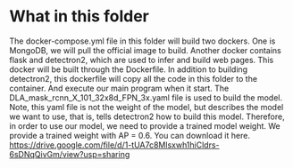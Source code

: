 # What in this folder

The docker-compose.yml file in this folder will build two dockers. One is MongoDB, we will pull the official image to build. Another docker contains flask and detectron2, which are used to infer and build web pages. This docker will be built through the Dockerfile. In addition to building detectron2, this dockerfile will copy all the code in this folder to the container. And execute our main program when it start.
The DLA_mask_rcnn_X_101_32x8d_FPN_3x.yaml file is used to build the model. Note, this yaml file is not the weight of the model, but describes the model we want to use, that is, tells detectron2 how to build this model. Therefore, in order to use our model, we need to provide a trained model weight. We provide a trained weight with AP = 0.6. You can download it here. https://drive.google.com/file/d/1-tUA7c8Mlsxwh1hiCldrs-6sDNqQivGm/view?usp=sharing


